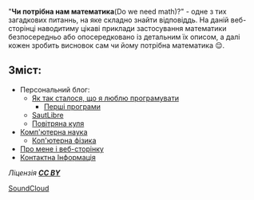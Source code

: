 "__Чи потрібна нам математика__(Do we need math)?" -  одне з тих загадкових питаннь, на яке складно знайти відповіддь. На даній веб-сторінці наводитиму цікаві приклади застосування математики безпосередньо або опосередковано із детальним їх описом, а далі кожен зробить висновок сам чи йому потрібна математика :relieved:.

## Зміст:
 - Персональний блог:
     - [Як так сталося, що я люблю програмувати](./PersonalBlog/hello-world.md)
       - [Перші програми](./PersonalBlog/algo-programs.md)
     - [SautLibre](./PersonalBlog/saut-libre-parkour-team.md)
     - [Повітряна куля](./PersonalBlog/hot_air_baloon.md)
 - [Комп'ютерна наука](WhatToLearn.md)
     - [Коп'ютерна фізика](computationla-physics.md)
 - [Про мене і веб-сторінку](./about.md)
 - [Контактна Інформація](./contact.md)

_Ліцензія [**CC BY**](https://creativecommons.org/licenses/by/3.0/)_


<a href="https://soundcloud.com/rain_must_fall" rel="me" target="_blank"><i class="fa fa-soundcloud"></i>SoundCloud</a>